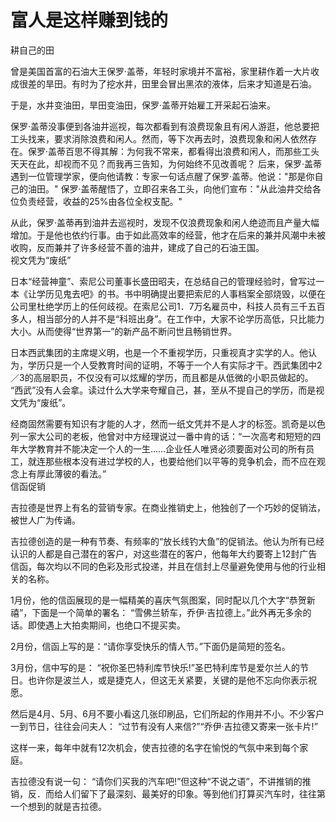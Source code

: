 # 富人是这样赚到钱的
 
耕自己的田  

曾是美国首富的石油大王保罗·盖蒂，年轻时家境并不富裕，家里耕作着一大片收成很差的旱田。有时为了挖水井，田里会冒出黑浓的液体，后来才知道是石油。 

于是，水井变油田，旱田变油田，保罗·盖蒂开始雇工开采起石油来。 

保罗·盖蒂没事便到各油井巡视，每次都看到有浪费现象且有闲人游逛，他总要把工头找来，要求消除浪费和闲人。然而，等下次再去时，浪费现象和闲人依然存在。保罗·盖蒂百思不得其解：为何我不常来，都看得出浪费和闲人，而那些工头天天在此，却视而不见？而我再三告知，为何始终不见改善呢？ 
后来，保罗·盖蒂遇到一位管理学家，便向他请教：专家一句话点醒了保罗·盖蒂。他说："那是你自己的油田。" 保罗·盖蒂醒悟了，立即召来各工头，向他们宣布："从此油井交给各位负责经营，收益的25%由各位全权支配。" 

从此，保罗·盖蒂再到油井去巡视时，发现不仅浪费现象和闲人绝迹而且产量大幅增加。于是他也依约行事。由于如此高效率的经营，他才在后来的兼并风潮中未被收购，反而兼并了许多经营不善的油井，建成了自己的石油王国。  
视文凭为“废纸”  

日本“经营神童”、索尼公司董事长盛田昭夫，在总结自己的管理经验时，曾写过一本《让学历见鬼去吧》的书。书中明确提出要把索尼的人事档案全部烧毁，以便在公司里杜绝学历上的任何歧视。在索尼公司1．7万名雇员中，科技人员有三千五百多人，相当部分的人并不是“科班出身”。在工作中，大家不论学历高低，只比能力大小。从而使得“世界第一”的新产品不断问世且畅销世界。 

日本西武集团的主席堤义明，也是一个不重视学历，只重视真才实学的人。他认为，学历只是一个人受教育时间的证明，不等于一个人有实际才干。西武集团中2／3的高层职员，不仅没有可以炫耀的学历，而且都是从低微的小职员做起的。 “西武”没有人会拿。读过什么大学来夸耀自己，甚，至从不提自己的学历，而是视文凭为“废纸”。 

经商固然需要有知识有才能的人才，然而一纸文凭并不是人才的标签。凯奇是以色列一家大公司的老板，他曾对中方经理说过一番中肯的话：“一次高考和短短的四年大学教育并不能决定一个人的一生……企业任人唯贤必须要面对公司的所有员工，就连那些根本没有进过学校的人，也要给他们以平等的竞争机会，而不应在观念上有厚此薄彼的看法。”  
信函促销  

吉拉德是世界上有名的营销专家。在商业推销史上，他独创了一个巧妙的促销法，被世人广为传诵。 

吉拉德创造的是一种有节奏、有频率的“放长线钓大鱼”的促销法。他认为所有已经认识的人都是自己潜在的客户，对这些潜在的客户，他每年大约要寄上12封广告信函，每次均以不同的色彩及形式投递，并且在信封上尽量避免使用与他的行业相关的名称。 

1月份，他的信函展现的是一幅精美的喜庆气氛图案，同时配以几个大字“恭贺新禧”，下面是一个简单的署名： “雪佛兰轿车，乔伊·吉拉德上。”此外再无多余的话。即使遇上大拍卖期间，也绝口不提买卖。 

2月份，信函上写的是：“请你享受快乐的情人节。”下面仍是简短的签名。 

3月份，信中写的是： “祝你圣巴特利库节快乐!”圣巴特利库节是爱尔兰人的节日。也许你是波兰人，或是捷克人，但这无关紧要，关键的是他不忘向你表示祝愿。 

然后是4月、5月、6月不要小看这几张印刷品，它们所起的作用并不小。不少客户一到节日，往往会问夫人： “过节有没有人来信?”“乔伊·吉拉德又寄来一张卡片!” 

这样一来，每年中就有12次机会，使吉拉德的名字在愉悦的气氛中来到每个家庭。 

吉拉德没有说一句： “请你们买我的汽车吧!”但这种“不说之语”，不讲推销的推销，反．而给人们留下了最深刻、最美好的印象。等到他们打算买汽车时，往往第一个想到的就是吉拉德。
  